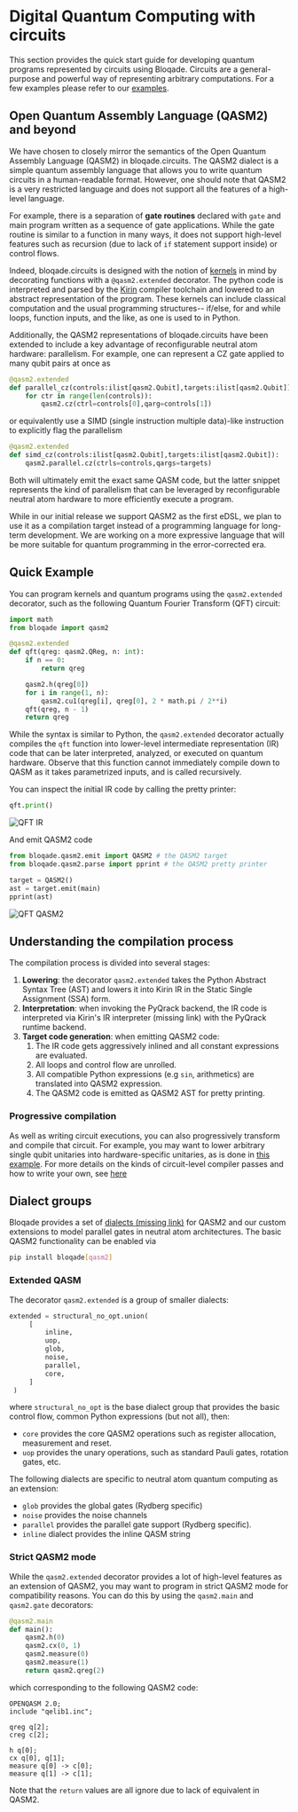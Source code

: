 # Digital Quantum Computing with circuits

This section provides the quick start guide for developing quantum programs represented by circuits using Bloqade. Circuits are a general-purpose and powerful way of representing arbitrary computations. For a few examples please refer to our [examples](digital/index.md).


## Open Quantum Assembly Language (QASM2) and beyond

We have chosen to closely mirror the semantics of the Open Quantum Assembly Language (QASM2) in bloqade.circuits. The QASM2 dialect is a simple quantum assembly language that allows you to write quantum circuits in a human-readable format. However, one should note that QASM2 is a very restricted language and does not support all the features of a high-level language.

For example, there is a separation of **gate routines** declared with `gate` and main program written as a sequence of gate applications. While the gate routine is similar to a function in many ways, it does not support high-level features such as recursion (due to lack of `if` statement support inside) or control flows.

Indeed, bloqade.circuits is designed with the notion of [kernels](https://queracomputing.github.io/kirin/latest/blog/2025/02/28/introducing-kirin-a-new-open-source-software-development-tool-for-fault-tolerant-quantum-computing/?h=kernel#what-are-kernel-functions) in mind by decorating functions with a `@qasm2.extended` decorator. The python code is interpreted and parsed by the [Kirin](https://queracomputing.github.io/kirin/latest/) compiler toolchain and lowered to an abstract representation of the program. These kernels can include classical computation and the usual programming structures-- if/else, for and while loops, function inputs, and the like, as one is used to in Python.

Additionally, the QASM2 representations of bloqade.circuits have been extended to include a key advantage of reconfigurable neutral atom hardware: parallelism. For example, one can represent a CZ gate applied to many qubit pairs at once as

```python
@qasm2.extended
def parallel_cz(controls:ilist[qasm2.Qubit],targets:ilist[qasm2.Qubit]):
    for ctr in range(len(controls)):
        qasm2.cz(ctrl=controls[0],qarg=controls[1])
```
or equivalently use a SIMD (single instruction multiple data)-like instruction to explicitly flag the parallelism
```python
@qasm2.extended
def simd_cz(controls:ilist[qasm2.Qubit],targets:ilist[qasm2.Qubit]):
    qasm2.parallel.cz(ctrls=controls,qargs=targets)
```
Both will ultimately emit the exact same QASM code, but the latter snippet represents the kind of parallelism that can be leveraged by reconfigurable neutral atom hardware to more efficiently execute a program.

While in our initial release we support QASM2 as the first eDSL, we plan to use it as a compilation target instead of a programming language for long-term development. We are working on a more expressive language that will be more suitable for quantum programming in the error-corrected era.


## Quick Example

You can program kernels and quantum programs using the `qasm2.extended` decorator, such as the following Quantum Fourier Transform (QFT) circuit:

```python
import math
from bloqade import qasm2

@qasm2.extended
def qft(qreg: qasm2.QReg, n: int):
    if n == 0:
        return qreg

    qasm2.h(qreg[0])
    for i in range(1, n):
        qasm2.cu1(qreg[i], qreg[0], 2 * math.pi / 2**i)
    qft(qreg, n - 1)
    return qreg
```

While the syntax is similar to Python, the `qasm2.extended` decorator actually compiles the `qft` function
into lower-level intermediate representation (IR) code that can be later interpreted, analyzed, or executed on quantum hardware. Observe that this function cannot immediately compile down to QASM as it takes parametrized inputs, and is called recursively.

You can inspect the initial IR code by calling the pretty printer:

```python
qft.print()
```

![QFT IR](qft-pprint.png)

And emit QASM2 code

```python
from bloqade.qasm2.emit import QASM2 # the QASM2 target
from bloqade.qasm2.parse import pprint # the QASM2 pretty printer

target = QASM2()
ast = target.emit(main)
pprint(ast)
```

![QFT QASM2](qft-qasm2.png)


## Understanding the compilation process

The compilation process is divided into several stages:

1. **Lowering**: the decorator `qasm2.extended` takes the Python Abstract Syntax Tree (AST) and lowers it into Kirin IR in the Static Single Assignment (SSA) form.
2. **Interpretation**: when invoking the PyQrack backend, the IR code is interpreted via Kirin's IR interpreter (missing link) with the PyQrack runtime backend.
3. **Target code generation**: when emitting QASM2 code:
   1. The IR code gets aggressively inlined and all constant expressions are evaluated.
   2. All loops and control flow are unrolled.
   3. All compatible Python expressions (e.g `sin`, arithmetics) are translated into QASM2 expression.
   4. The QASM2 code is emitted as QASM2 AST for pretty printing.

### Progressive compilation

As well as writing circuit executions, you can also progressively transform and compile that circuit. For example, you may want to lower arbitrary single qubit unitaries into hardware-specific unitaries, as is done in [this example](quick_start/circuits/compiler_passes/native_gate_rewrite.md). For more details on the kinds of circuit-level compiler passes and how to write your own, see [here](quick_start/circuits/compiler_passes/index.md)

## Dialect groups

Bloqade provides a set of [dialects (missing link)]() for QASM2 and our custom extensions to model parallel gates in neutral atom architectures. The basic QASM2 functionality can be enabled via

```bash
pip install bloqade[qasm2]
```

### Extended QASM

The decorator `qasm2.extended` is a group of smaller dialects:

```python
extended = structural_no_opt.union(
     [
         inline,
         uop,
         glob,
         noise,
         parallel,
         core,
     ]
 )
```

where `structural_no_opt` is the base dialect group that provides the basic control flow, common Python expressions (but not all), then:

- `core` provides the core QASM2 operations such as register allocation, measurement and reset.
- `uop` provides the unary operations, such as standard Pauli gates, rotation gates, etc.

The following dialects are specific to neutral atom quantum computing as an extension:

- `glob` provides the global gates (Rydberg specific)
- `noise` provides the noise channels
- `parallel` provides the parallel gate support (Rydberg specific).
- `inline` dialect provides the inline QASM string

### Strict QASM2 mode

While the `qasm2.extended` decorator provides a lot of high-level features as an extension of QASM2, you may want to program in strict QASM2 mode for compatibility reasons. You can do this by using the `qasm2.main` and `qasm2.gate` decorators:

```python
@qasm2.main
def main():
    qasm2.h(0)
    qasm2.cx(0, 1)
    qasm2.measure(0)
    qasm2.measure(1)
    return qasm2.qreg(2)
```

which corresponding to the following QASM2 code:

```qasm
OPENQASM 2.0;
include "qelib1.inc";

qreg q[2];
creg c[2];

h q[0];
cx q[0], q[1];
measure q[0] -> c[0];
measure q[1] -> c[1];
```

Note that the `return` values are all ignore due to lack of equivalent in QASM2.
